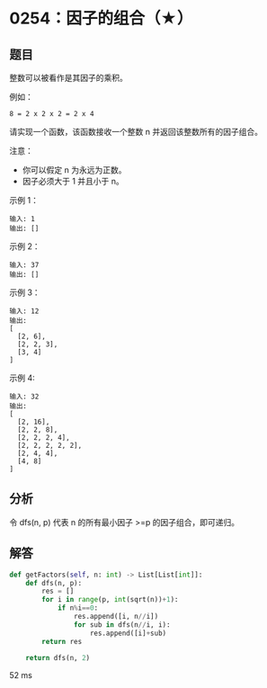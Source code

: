 # 0254：因子的组合（★）


## 题目

整数可以被看作是其因子的乘积。

例如：

	8 = 2 x 2 x 2 = 2 x 4

请实现一个函数，该函数接收一个整数 n 并返回该整数所有的因子组合。

注意：
- 你可以假定 n 为永远为正数。
- 因子必须大于 1 并且小于 n。

示例 1：

	输入: 1
	输出: []

示例 2：

	输入: 37
	输出: []

示例 3：

	输入: 12
	输出:
	[
	  [2, 6],
	  [2, 2, 3],
	  [3, 4]
	]

示例 4:

	输入: 32
	输出:
	[
	  [2, 16],
	  [2, 2, 8],
	  [2, 2, 2, 4],
	  [2, 2, 2, 2, 2],
	  [2, 4, 4],
	  [4, 8]
	]

## 分析

令 dfs(n, p) 代表 n 的所有最小因子 >=p 的因子组合，即可递归。

## 解答

```python
def getFactors(self, n: int) -> List[List[int]]:
    def dfs(n, p):
        res = []
        for i in range(p, int(sqrt(n))+1):
            if n%i==0:
                res.append([i, n//i])
                for sub in dfs(n//i, i):
                    res.append([i]+sub)
        return res
    
    return dfs(n, 2)
```
52 ms
